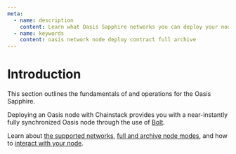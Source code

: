 ```yaml
---
meta:
  - name: description
    content: Learn what Oasis Sapphire networks you can deploy your nodes on, difference between full and archive nodes, and how to connect to your Oasis Sapphire node.
  - name: keywords
    content: oasis network node deploy contract full archive
---
```


# Introduction

This section outlines the fundamentals of and operations for the Oasis Sapphire.

Deploying an Oasis node with Chainstack provides you with a near-instantly fully synchronized Oasis node through the use of [Bolt](/glossary/bolt).

Learn about [the supported networks](/operations/oasis-sapphire/networks), [full and archive node modes](/operations/oasis-sapphire/modes), and how to [interact with your node](/operations/oasis-sapphire/tools).
